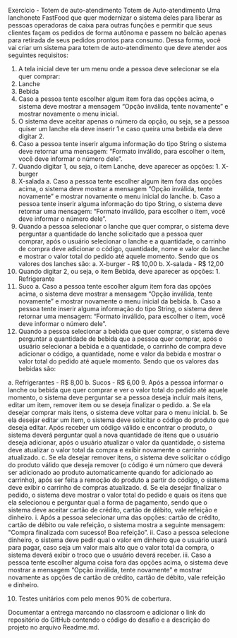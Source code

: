 Exercício - Totem de auto-atendimento
Totem de Auto-atendimento 
Uma lanchonete FastFood que quer modernizar o sistema deles para liberar as pessoas operadoras de caixa para outras funções e permitir que seus clientes façam os pedidos de forma autônoma e passem no balcão apenas para retirada de seus pedidos prontos para consumo. 
Dessa forma, você vai criar um sistema para totem de auto-atendimento que deve atender aos seguintes requisitos: 
1. A tela inicial deve ter um menu onde a pessoa deve selecionar se ela quer comprar: 
1. Lanche 
2. Bebida 
2. Caso a pessoa tente escolher algum item fora das opções acima, o sistema deve mostrar a mensagem “Opção inválida, tente novamente” e mostrar novamente o menu inicial. 
3. O sistema deve aceitar apenas o número da opção, ou seja, se a pessoa quiser um lanche ela deve inserir 1 e caso queira uma bebida ela deve digitar 2. 
4. Caso a pessoa tente inserir alguma informação do tipo String o sistema deve retornar uma mensagem: “Formato inválido, para escolher o item, você deve informar o número dele”. 
5. Quando digitar 1, ou seja, o item Lanche, deve aparecer as opções: 1. X-burger 
2. X-salada 
a. Caso a pessoa tente escolher algum item fora das opções acima, o sistema deve mostrar a mensagem “Opção inválida, tente novamente” e mostrar novamente o menu inicial do
lanche. 
b. Caso a pessoa tente inserir alguma informação do tipo String, o sistema deve retornar uma mensagem: “Formato inválido, para escolher o item, você deve informar o número dele”. 
6. Quando a pessoa selecionar o lanche que quer comprar, o sistema deve perguntar a quantidade do lanche solicitado que a pessoa quer comprar, após o usuário selecionar o lanche e a quantidade, o carrinho de compra deve adicionar o código, quantidade, nome e valor do lanche e mostrar o valor total do pedido até aquele momento. Sendo que os valores dos lanches são: 
a. X-burger - R$ 10,00 
b. X-salada - R$ 12,00 
7. Quando digitar 2, ou seja, o item Bebida, deve aparecer as opções: 1. Refrigerante 
2. Suco 
a. Caso a pessoa tente escolher algum item fora das opções acima, o sistema deve mostrar a mensagem “Opção inválida, tente novamente” e mostrar novamente o menu inicial da bebida. 
b. Caso a pessoa tente inserir alguma informação do tipo String, o sistema deve retornar uma mensagem: “Formato inválido, para escolher o item, você deve informar o número dele”. 
8. Quando a pessoa selecionar a bebida que quer comprar, o sistema deve perguntar a quantidade de bebida que a pessoa quer comprar, após o usuário selecionar a bebida e a quantidade, o carrinho de compra deve adicionar o código, a quantidade, nome e valor da bebida e mostrar o valor total do pedido até aquele momento. Sendo que os valores das bebidas são:

a. Refrigerantes - R$ 8,00 
b. Sucos - R$ 6,00 
9. Após a pessoa informar o lanche ou bebida que quer comprar e ver o valor total do pedido até aquele momento, o sistema deve perguntar se a pessoa deseja incluir mais itens, editar um item, remover item ou se deseja finalizar o pedido. 
a. Se ela desejar comprar mais itens, o sistema deve voltar para o menu inicial. 
b. Se ela desejar editar um item, o sistema deve solicitar o código do produto que deseja editar. Após receber um código válido e encontrar o produto, o sistema deverá perguntar qual a nova quantidade de itens que o usuário deseja adicionar, após o usuário atualizar o valor da quantidade, o sistema deve atualizar o valor total da compra e exibir novamente o carrinho atualizado. 
c. Se ela desejar remover itens, o sistema deve solicitar o código do produto válido que deseja remover (o código é um número que deverá ser adicionado ao produto automaticamente quando for adicionado ao carrinho), após ser feita a remoção do produto a partir do código, o sistema deve exibir o carrinho de compras atualizado. 
d. Se ela desejar finalizar o pedido, o sistema deve mostrar o valor total do pedido e quais os itens que ela selecionou e perguntar qual a forma de pagamento, sendo que o sistema deve aceitar cartão de crédito, cartão de débito, vale refeição e dinheiro. 
i. Após a pessoa selecionar uma das opções: cartão de crédito, cartão de débito ou vale refeição, o sistema mostra a seguinte mensagem: "Compra finalizada com sucesso! Boa refeição”. 
ii. Caso a pessoa selecione dinheiro, o sistema deve pedir qual o valor em dinheiro que o usuário usará para pagar,
caso seja um valor mais alto que o valor total da compra, o sistema deverá exibir o troco que o usuário deverá receber. 
iii. Caso a pessoa tente escolher alguma coisa fora das opções acima, o sistema deve mostrar a mensagem “Opção inválida, tente novamente” e mostrar novamente as opções de cartão de crédito, cartão de débito, vale refeição e dinheiro. 

10. Testes unitários com pelo menos 90% de cobertura.

Documentar a entrega marcando no classroom e adicionar o link do repositório do GitHub contendo o código do desafio e a descrição do projeto no arquivo Readme.md.
